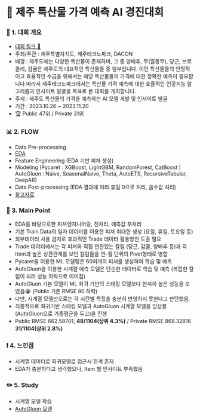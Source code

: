 # 📌 제주 특산물 가격 예측 AI 경진대회

### 📄 1. 대회 개요
  - [대회 링크 🔗](https://dacon.io/competitions/official/236176/overview/description) 
  - 주최/주관 : 제주특별자치도, 제주테크노파크, DACON
  - 배경 : 제주도에는 다양한 특산물이 존재하며, 그 중 양배추, 무(월동무), 당근, 브로콜리, 감귤은 제주도의 대표적인 특산물들 중 일부입니다. 이런 특산물들의 안정적이고 효율적인 수급을 위해서는 해당 특산물들의 가격에 대한 정확한 예측이 필요합니다.따라서 제주테크노파크에서는 특산물 가격 예측에 대한 효율적인 인공지능 알고리즘과 인사이트 발굴을 목표로 본 대회를 개최합니다.
  - 주제 : 제주도 특산물의 가격을 예측하는 AI 모델 개발 및 인사이트 발굴
  - 기간 : 2023.10.26 ~ 2023.11.20
  - :trophy: Public 47위 / Private 31위

### 📊  2. FLOW 
  - Data Pre-processing
  - [EDA](https://github.com/Lee-han-seok/Data-Competition/blob/main/%EC%A0%9C%EC%A3%BC%20%ED%8A%B9%EC%82%B0%EB%AC%BC%20%EA%B0%80%EA%B2%A9%20%EC%98%88%EC%B8%A1%20AI%20%EA%B2%BD%EC%A7%84%EB%8C%80%ED%9A%8C%20(2023.10.26%20~%202023.11.20)/1.EDA.ipynb)
  - Feature Engineering (EDA 기반 피쳐 생성)
  - Modeling (Pycaret : XGBoost, LightGBM, RandomForest, CatBoost | AutoGluon : Naive, SeasonalNaive, Theta, AutoETS, RecursiveTabular, DeepAR) 
  - Data Post-processing (EDA 결과에 따라 휴일 0으로 처리, 음수값 처리)
  - [참고자료]()

### 🎯 3. Main Point
  - EDA를 바탕으로한 피쳐엔지니어링, 전처리, 예측값 후처리
  - 기본 Train Data의 일자 데이터를 이용한 피쳐 최대한 생성 (요일, 휴일, 토요일 등)
  - 외부데이터 사용 금지로 효과적인 Trade 데이터 활용방안 도출 필요
  - Trade 데이터에서는 각 피쳐와 직접 연관있는 칼럼 (당근, 감귤, 양배추 등)과 각 Item과 높은 상관관계를 보인 칼럼들을 연-월 단위의 Pivot형태로 병합 
  - Pycaret을 이용한 ML 모델링은 60여개의 피쳐를 생성하여 학습 및 예측
  - AutoGluon을 이용한 시계열 예측 모델은 단순한 데이터로 학습 및 예측 (복잡한 칼럼이 되려 성능 하락으로 이어짐)
  - AutoGluon 기본 모델이 ML 회귀 기반의 스태킹 모델보다 현저히 높은 성능을 보였음:sob:  (Public 기준 RMSE 80 하락)
  - 다만, 시계열 모델만으로는 각 시간별 특징을 충분히 반영하지 못한다고 판단했음.
  - 최종적으로 회귀기반 스태킹 모델과 AutoGluon 시계열 모델을 앙상블(AutoGluon으로 가중평균을 두고)을 진행
  - Public RMSE 662.58701, **48/1104(상위 4.3%)** / Private RMSE 868.32816 **31/1104(상위 2.8%)**

### ❗ 4. 느낀점
  - 시계열 데이터로 회귀모델로 접근시 한계 존재
  - EDA가 충분하다고 생각했으나, Item 별 인사이트 부족했음


### ✏️ 5. Study
  - 시계열 모델 학습
  - [AutoGluon 모델](https://auto.gluon.ai/stable/index.html)
